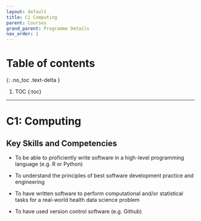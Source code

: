```yaml
---
layout: default
title: C1 Computing
parent: Courses
grand_parent: Programme Details
nav_order: 1
---
```


# Table of contents
{: .no_toc .text-delta }

1. TOC
{:toc}

---

# C1: Computing

## Key Skills and Competencies

- To be able to proficiently write software in a high-level programming language (e.g. R or Python)

- To understand the principles of best software development practice and engineering

- To have written software to perform computational and/or statistical tasks for a real-world health data science problem

- To have used version control software (e.g. Github)